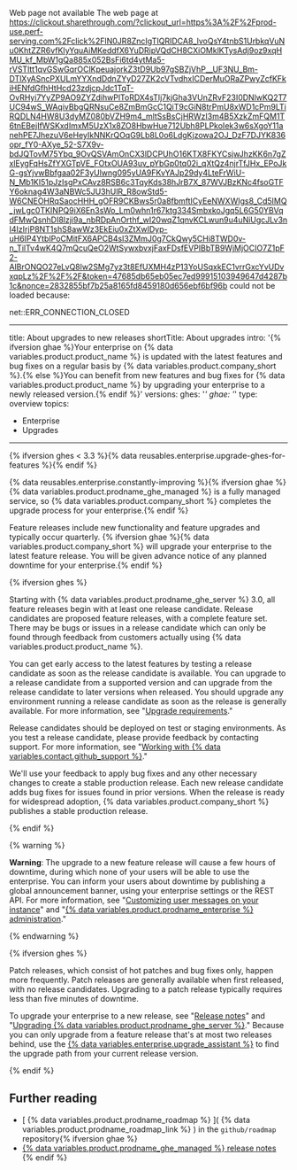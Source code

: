 
Web page not available
The web page at https://clickout.sharethrough.com/?clickout_url=https%3A%2F%2Fprod-use.perf-serving.com%2Fclick%2FlN0JR8ZncIgTIQRIDCA8_lvoQsY4tnbS1UrbkqVuNu0KhtZZR6vfKIyYquAiMKeddfX6YuDRipVQdCH8CXiOMklKTysAdj9oz9xqHMU_kf_MbW1gQa885x052BsFi6td4ytMa5-rVSTltt1qvGSwGqrOClKpeuajorkZ3tD9Ub97gSBZjVhP__UF3NU_Bm-DTlXyASncPXULmYYXndDdnZYyD27ZK2cVTvdhxICDerMuORaZPwyZcfKFkiHENfdGfhHtHcd23zdjcpJdc1TqT-OvRHyi7YyZP9AO9ZYZdihwPlToRDX4sTIj7kjGha3VUnZRvF23I0DNlwKQ2T7UC94wS_WAqivBbgQRNsuCe8ZmBmGcC1QiT9cGiN8trPmU8xWD1cPm9LTiRQDLN4HW8U3dyMZ080bVZH9m4_mltSsBsCjHRWzI3m4B5XzkZmFQM1T6tnEBejIfWSKxdImxM5UzX1x8ZO8HbwHue712Ubh8PLPkoIek3w6sXgoY11anehPE7JhezuV6eHeyIkNNKrQOqG9Lb8L0o6LdgKjzowa2OJ_DzF7DJYK836opr_fY0-AXye_52-S7X9v-bdJQTovM75Ybq_9OvQSVAmOnCX3lDCPUhO16KTX8FKYCsjwJhzKK6n7gZxlEygFqHsZfYXGTpVE_FOtxOUA93uv_pYbGp0tq02i_qXtQz4njrTfJHx_EPoJkG-gsYjvwBbfgaa02F3yUlwng095yUA9FKvYAJp29dy4LteFrWiU-N_Mb1KI51pJzIsgPxCAvz8RSB6c3TqyKds38hJrB7X_87WVJBzKNc4fsoGTFY6oknag4W3aNBWc5JU3hUlR_R8owStd5-W6CNEOHRqSaocHHH_gOFR9CKBws5r0a8fbmftlCyEeNWXWIgs8_Cd5IMQ_jwLgc0TKINPQ9iX6En3sWo_Lm0whn1r67ktg334SmbxkoJgq5L6G50YBVqdFMwQsnhDI8lzji9a_nbRDpAnOrthf_wI20wqZ1qnvKCLwun9u4uNiUgcJLv3nI4IzIrjP8NT1shS8awWz3EkEiu0xZtXwIDyp-uH6IP4YtbIPoCMitFX6APCB4sI3ZMmJ0g7CkQwy5CHi8TWD0v-n_TilTv4wK4Q7mQcuQeO2WtSywxbvxjFaxFDsfEVPIBbTB9WjMjOCIO7Z1pF2-AlBrONQO27eLvQ8lw2SMg7yz3t8EfUXMH4zP13YoUSqxkEC1vrrGxcYvUDvxqpLz%2F%2F%2F&token=47685db65eb05ec7ed99915103949647d4287b1c&nonce=2832855bf7b25a8165fd8459180d656ebf6bf96b could not be loaded because:

net::ERR_CONNECTION_CLOSED

---
title: About upgrades to new releases
shortTitle: About upgrades
intro: '{% ifversion ghae %}Your enterprise on {% data variables.product.product_name %} is updated with the latest features and bug fixes on a regular basis by {% data variables.product.company_short %}.{% else %}You can benefit from new features and bug fixes for {% data variables.product.product_name %} by upgrading your enterprise to a newly released version.{% endif %}'
versions:
  ghes: '*'
  ghae: '*'
type: overview
topics:
  - Enterprise
  - Upgrades
---
{% ifversion ghes < 3.3 %}{% data reusables.enterprise.upgrade-ghes-for-features %}{% endif %}

{% data reusables.enterprise.constantly-improving %}{% ifversion ghae %}{% data variables.product.prodname_ghe_managed %} is a fully managed service, so {% data variables.product.company_short %} completes the upgrade process for your enterprise.{% endif %}

Feature releases include new functionality and feature upgrades and typically occur quarterly. {% ifversion ghae %}{% data variables.product.company_short %} will upgrade your enterprise to the latest feature release. You will be given advance notice of any planned downtime for your enterprise.{% endif %}

{% ifversion ghes %}

Starting with {% data variables.product.prodname_ghe_server %} 3.0, all feature releases begin with at least one release candidate. Release candidates are proposed feature releases, with a complete feature set. There may be bugs or issues in a release candidate which can only be found through feedback from customers actually using {% data variables.product.product_name %}. 

You can get early access to the latest features by testing a release candidate as soon as the release candidate is available. You can upgrade to a release candidate from a supported version and can upgrade from the release candidate to later versions when released. You should upgrade any environment running a release candidate as soon as the release is generally available. For more information, see "[Upgrade requirements](/admin/enterprise-management/upgrade-requirements)."

Release candidates should be deployed on test or staging environments. As you test a release candidate, please provide feedback by contacting support. For more information, see "[Working with {% data variables.contact.github_support %}](/admin/enterprise-support)."

We'll use your feedback to apply bug fixes and any other necessary changes to create a stable production release. Each new release candidate adds bug fixes for issues found in prior versions. When the release is ready for widespread adoption, {% data variables.product.company_short %} publishes a stable production release.

{% endif %}

{% warning %}

**Warning**: The upgrade to a new feature release will cause a few hours of downtime, during which none of your users will be able to use the enterprise. You can inform your users about downtime by publishing a global announcement banner, using your enterprise settings or the REST API. For more information, see "[Customizing user messages on your instance](/admin/user-management/customizing-user-messages-on-your-instance#creating-a-global-announcement-banner)" and "[{% data variables.product.prodname_enterprise %} administration](/rest/reference/enterprise-admin#announcements)."

{% endwarning %}

{% ifversion ghes %}

Patch releases, which consist of hot patches and bug fixes only, happen more frequently. Patch releases are generally available when first released, with no release candidates. Upgrading to a patch release typically requires less than five minutes of downtime.

To upgrade your enterprise to a new release, see "[Release notes](/enterprise-server/admin/release-notes)" and "[Upgrading {% data variables.product.prodname_ghe_server %}](/admin/enterprise-management/upgrading-github-enterprise-server)." Because you can only upgrade from a feature release that's at most two releases behind, use the [{% data variables.enterprise.upgrade_assistant %}](https://support.github.com/enterprise/server-upgrade) to find the upgrade path from your current release version.

{% endif %}

## Further reading

- [ {% data variables.product.prodname_roadmap %} ]( {% data variables.product.prodname_roadmap_link %} ) in the  `github/roadmap` repository{% ifversion ghae %}
- [ {% data variables.product.prodname_ghe_managed %} release notes](/admin/release-notes)
{% endif %}
